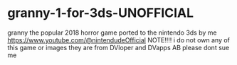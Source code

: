 # granny-1-for-3ds-UNOFFICIAL
granny the popular 2018 horror game ported to the nintendo 3ds by me https://www.youtube.com/@nintendudeOfficial NOTE!!!! i do not own any of this game or images they are from DVloper and DVapps AB please dont sue me
